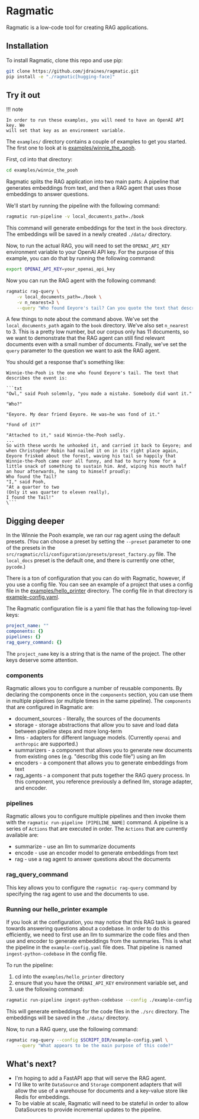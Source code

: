 Ragmatic
========

Ragmatic is a low-code tool for creating RAG applications.

Installation
------------

To install Ragmatic, clone this repo and use pip:

```bash
git clone https://github.com/jdraines/ragmatic.git
pip install -e "./ragmatic[hugging-face]"
```

Try it out
----------

!!! note

    In order to run these examples, you will need to have an OpenAI API key. We
    will set that key as an environment variable.

The `examples/` directory contains a couple of examples to get you started. The
first one to look at is [examples/winnie_the_pooh](./examples/winnie_the_pooh/).

First, cd into that directory:
    
```bash
cd examples/winnie_the_pooh
```

Ragmatic splits the RAG application into two main parts: A pipeline that
generates embeddings from text, and then a RAG agent that uses those embeddings
to answer questions.

We'll start by running the pipeline with the following command:

```bash
ragmatic run-pipeline -v local_documents_path=./book
```

This command will generate embeddings for the text in the `book` directory. The
embeddings will be saved in a newly created `./data/` directory.

Now, to run the actual RAG, you will need to set the `OPENAI_API_KEY` environment variable
to your OpenAI API key. For the purpose of this example, you can do that by
running the following command:

```bash
export OPENAI_API_KEY=your_openai_api_key
```

Now you can run the RAG agent with the following command:

```bash
ragmatic rag-query \
    -v local_documents_path=./book \
    -v n_nearest=3 \
    --query "Who found Eeyore's tail? Can you quote the text that describes the event?"
```

A few things to note about the command above. We've set the `local_documents_path` again
to the `book` directory. We've also set `n_nearest` to 3. This is a pretty low number, 
but our corpus only has 11 documents, so we want to demonstrate that the RAG agent can
still find relevant documents even with a small number of documents. Finally, we've set
the `query` parameter to the question we want to ask the RAG agent.

You should get a response that's something like:

```
Winnie-the-Pooh is the one who found Eeyore's tail. The text that describes the event is:

```txt
"Owl," said Pooh solemnly, "you made a mistake. Somebody did want it."

"Who?"

"Eeyore. My dear friend Eeyore. He was—he was fond of it."

"Fond of it?"

"Attached to it," said Winnie-the-Pooh sadly.
...
So with these words he unhooked it, and carried it back to Eeyore; and when Christopher Robin had nailed it on in its right place again, Eeyore frisked about the forest, waving his tail so happily that Winnie-the-Pooh came over all funny, and had to hurry home for a little snack of something to sustain him. And, wiping his mouth half an hour afterwards, he sang to himself proudly:
Who found the Tail?
"I," said Pooh,
"At a quarter to two
(Only it was quarter to eleven really),
I found the Tail!"
\```
```

Digging deeper
--------------

In the Winnie the Pooh example, we ran our rag agent using the default presets. (You can choose a preset by setting the
`--preset` parameter to one of the presets in the `src/ragmatic/cli/configuration/presets/preset_factory.py` file. The
`local_docs` preset is the default one, and there is currently one other, `pycode`.)

There is a ton of configuration that you can do with Ragmatic, however, if you use a config file. You can see an example
of a project that uses a config file in the [examples/hello_printer](./examples/hello_printer) directory. The config file
in that directory is [example-config.yaml](./examples/hello_printer/example-config.yaml).

The Ragmatic configuration file is a yaml file that has the following top-level keys:

```yaml
project_name: ""
components: {}
pipelines: {}
rag_query_command: {}
```

The `project_name` key is a string that is the name of the project. The other keys deserve some attention.

### components

Ragmatic allows you to configure a number of reusable components. By declaring the components once in the `components`
section, you can use them in multiple pipelines (or multiple times in the same pipeline). The `components` that are
configured in Ragmatic are:

- document_sources - literally, the sources of the documents
- storage - storage abstractions that allow you to save and load data between pipeline steps and more long-term
- llms - adapters for different language models. (Currently `openai` and `anthropic` are supported.)
- summarizers - a component that allows you to generate new documents from existing ones (e.g. "describg this code file") using an llm
- encoders - a component that allows you to generate embeddings from text
- rag_agents - a component that puts together the RAG query process. In this component, you reference previously a defined llm, storage adapter, and encoder.

### pipelines

Ragmatic allows you to configure multiple pipelines and then invoke them with the `ragmatic run-pipeline [PIPELINE_NAME]` command.
A pipeline is a series of `Actions` that are executed in order. The `Actions` that are currently available are:
- summarize - use an llm to summarize documents
- encode - use an encoder model to generate embeddings from text
- rag - use a rag agent to answer questions about the documents

### rag_query_command

This key allows you to configure the `ragmatic rag-query` command by specifying the rag agent to use and the documents
to use.

### Running our hello_printer example

If you look at the configuration, you may notice that this RAG task is geared towards answering questions about a codebase.
In order to do this efficiently, we need to first use an llm to summarize the code files and then use and encoder to 
generate embeddings from the summaries. This is what the pipeline in the `example-config.yaml` file does. That pipeline
is named `ingest-python-codebase` in the config file.

To run the pipeline:

1. cd into the `examples/hello_printer` directory
2. ensure that you have the `OPENAI_API_KEY` environment variable set, and 
3. use the following command:

```bash
ragmatic run-pipeline ingest-python-codebase --config ./example-config.yaml
```

This will generate embeddings for the code files in the `./src` directory. The embeddings will be saved in the `./data/`
directory.

Now, to run a RAG query, use the following command:

```bash
ragmatic rag-query --config $SCRIPT_DIR/example-config.yaml \
    --query "What appears to be the main purpose of this code?"
```

What's next?
------------

- I'm hoping to add a FastAPI app that will serve the RAG agent.
- I'd like to write `DataSource` and `Storage` component adapters that will allow the use
  of a warehouse for documents and a key-value store like Redis for embeddings.
- To be viable at scale, Ragmatic will need to be stateful in order to allow DataSources
  to provide incremental updates to the pipeline.
